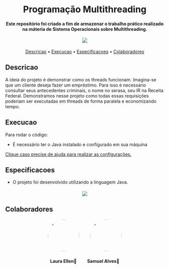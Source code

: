 <h1 align="center">
  <br>
  Programação Multithreading
  <br>
</h1>

<h4 align="center">Este repositório foi criado a fim de armazenar o trabalho prático realizado na máteria de Sistema Operacionais sobre Multithreading.
</h4>

<h4 align="center"><img src="https://img.icons8.com/external-avoca-kerismaker/64/null/external-Programing-web-development-avoca-kerismaker.png"/>
</h4>



<p align="center">
  <a href="#descricao">Descricao</a> •
  <a     href="#execucao">Execucao</a> •
  <a     href="#especificacoes">Especificacoes</a> •
   <a     href="#colaboradores">Colaboradores</a> 
</p>

## Descricao

A ideia do projeto é demonstrar como os threads funcionam.
Imagina-se que um cliente deseja fazer um empréstimo. Para isso
é necessário consultar seus antecedentes criminais, o nome no
serasa, seu IR na Receita Federal.
Demonstramos nesse projeto como todas essas requisições
poderiam ser executadas em threads de forma paralela e 
economizando tempo.

## Execucao

Para rodar o código:
* É necessário ter o Java instalado e configurado em sua máquina

<a href="https://mkyong.com/maven/how-to-install-maven-in-windows/">Clique caso precise de ajuda para realizar as configurações.</a>

## Especificacoes

* O projeto foi desenvolvido utilizando a linguagem Java.

<h4 align="center">
<img src="https://img.icons8.com/external-flaticons-flat-flat-icons/64/null/external-java-computer-programming-flaticons-flat-flat-icons.png"/>

</h4>

## Colaboradores

<h4 align="center">
    <img style="border-radius: 50%; margin-right: 30px" src="https://avatars.githubusercontent.com/u/55304639?s=400&u=bda4bf4fc71e6353840e1f2e46683c7c0328c030&v=4" width="100px;" alt=""/>
    <img style="border-radius: 50%;" src="https://avatars.githubusercontent.com/u/63452480?v=4" width="100px;" alt=""/>
</h4>
<h4 align="center">
    <b style="margin-right: 30px">Laura Ellen🚀</b>
    <b>Samuel Alves🚀</b>
</h4>
